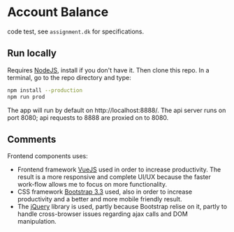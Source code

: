 # Account Balance
code test, see `assignment.dk` for specifications.

## Run locally
Requires [NodeJS](https://nodejs.org/en/), install if you don't have it.
Then clone this repo. In a terminal, go to the repo directory and type:
```bash
npm install --production
npm run prod
```

The app will run by default on http://localhost:8888/.
The api server runs on port 8080; api requests to 8888
are proxied on to 8080.

## Comments
Frontend components uses:
* Frontend framework [VueJS](https://vuejs.org/) used in 
order to increase productivity. The result is a more responsive
and complete UI/UX because the faster work-flow allows me to 
focus on more functionality.
* CSS framework [Bootstrap 3.3](https://getbootstrap.com/docs/3.3/)
used, also in order to increase productivity and a better 
and more mobile friendly result.
* The [jQuery](http://api.jquery.com/) library is used, partly because Bootstrap relise on it,
partly to handle cross-browser issues regarding ajax calls and DOM 
manipulation.
